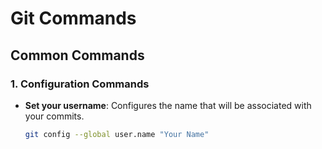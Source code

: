 # Git Commands

## Common Commands

### 1. Configuration Commands
- **Set your username**: Configures the name that will be associated with your commits.
  ```bash
  git config --global user.name "Your Name"
